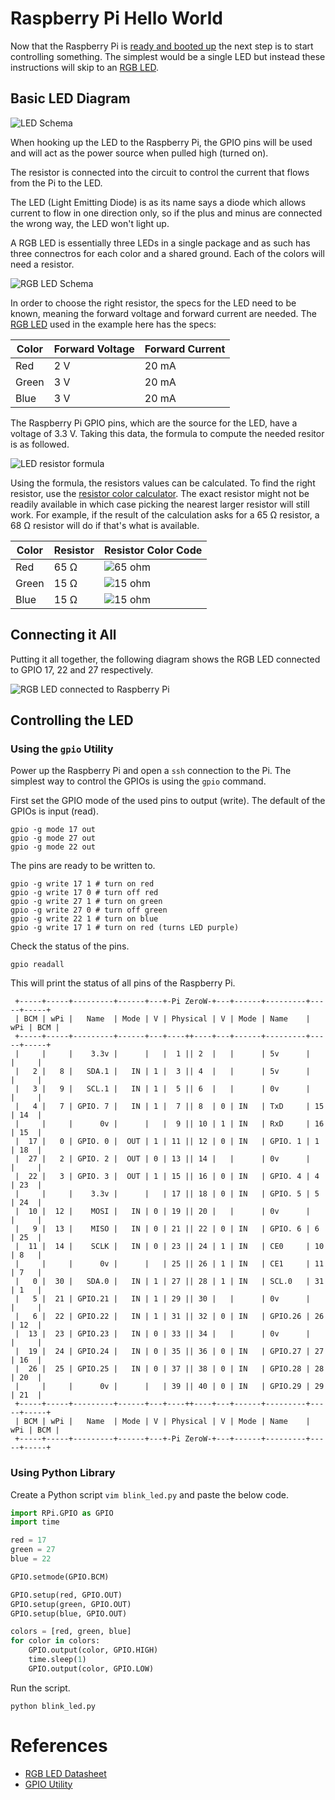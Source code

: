 # Raspberry Pi Hello World

Now that the Raspberry Pi is [ready and booted up](raspberry_pi_setup.md) the next step is to start controlling something.
The simplest would be a single LED but instead these instructions will skip to an [RGB LED](https://smile.amazon.com/gp/product/B01C19ENDM).

## Basic LED Diagram

![LED Schema](images/basic_led_diagram.svg)

When hooking up the LED to the Raspberry Pi, the GPIO pins will be used and will act as the power source when pulled high (turned on).

The resistor is connected into the circuit to control the current that flows from the Pi to the LED.

The LED (Light Emitting Diode) is as its name says a diode which allows current to flow in one direction only, so if the plus and minus are connected the wrong way, the LED won't light up.

A RGB LED is essentially three LEDs in a single package and as such has three connectros for each color and a shared ground.
Each of the colors will need a resistor.

![RGB LED Schema](images/rgb_led_diagram.svg)

In order to choose the right resistor, the specs for the LED need to be known, meaning the forward voltage and forward current are needed. The [RGB LED](https://smile.amazon.com/gp/product/B01C19ENDM) used in the example here has the specs:

| Color    | Forward Voltage    | Forward Current     |
|----------|--------------------|---------------------|
| Red      | 2 V                | 20 mA               |
| Green    | 3 V                | 20 mA               |
| Blue     | 3 V                | 20 mA               |

The Raspberry Pi GPIO pins, which are the source for the LED, have a voltage of 3.3 V. Taking this data, the formula to compute the needed resitor is as followed.

![LED resistor formula](images/led_resistor_formula.svg)

Using the formula, the resistors values can be calculated. To find the right resistor, use the [resistor color calculator](http://www.resistorguide.com/resistor-color-code-calculator/). The exact resistor might not be readily available in which case picking the nearest larger resistor will still work. For example, if the result of the calculation asks for a 65 Ω resistor, a 68 Ω resistor will do if that's what is available.

| Color   | Resistor   | Resistor Color Code   |
|---------|------------|-----------------------|
| Red     | 65 Ω       | ![65 ohm](images/65_ohm.png)   |
| Green   | 15 Ω       | ![15 ohm](images/15_ohm.png)   |
| Blue    | 15 Ω       | ![15 ohm](images/15_ohm.png)   |

## Connecting it All

Putting it all together, the following diagram shows the RGB LED connected to GPIO 17, 22 and 27 respectively.

![RGB LED connected to Raspberry Pi](images/raspberry_rgp_led_diagram.svg)

## Controlling the LED

### Using the `gpio` Utility

Power up the Raspberry Pi and open a `ssh` connection to the Pi. The simplest way to control the GPIOs is using the `gpio` command.

First set the GPIO mode of the used pins to output (write). The default of the GPIOs is input (read).

```
gpio -g mode 17 out
gpio -g mode 27 out
gpio -g mode 22 out
```

The pins are ready to be written to.

```
gpio -g write 17 1 # turn on red
gpio -g write 17 0 # turn off red
gpio -g write 27 1 # turn on green
gpio -g write 27 0 # turn off green
gpio -g write 22 1 # turn on blue
gpio -g write 17 1 # turn on red (turns LED purple)
```

Check the status of the pins.

```
gpio readall
```

This will print the status of all pins of the Raspberry Pi.

```
 +-----+-----+---------+------+---+-Pi ZeroW-+---+------+---------+-----+-----+
 | BCM | wPi |   Name  | Mode | V | Physical | V | Mode | Name    | wPi | BCM |
 +-----+-----+---------+------+---+----++----+---+------+---------+-----+-----+
 |     |     |    3.3v |      |   |  1 || 2  |   |      | 5v      |     |     |
 |   2 |   8 |   SDA.1 |   IN | 1 |  3 || 4  |   |      | 5v      |     |     |
 |   3 |   9 |   SCL.1 |   IN | 1 |  5 || 6  |   |      | 0v      |     |     |
 |   4 |   7 | GPIO. 7 |   IN | 1 |  7 || 8  | 0 | IN   | TxD     | 15  | 14  |
 |     |     |      0v |      |   |  9 || 10 | 1 | IN   | RxD     | 16  | 15  |
 |  17 |   0 | GPIO. 0 |  OUT | 1 | 11 || 12 | 0 | IN   | GPIO. 1 | 1   | 18  |
 |  27 |   2 | GPIO. 2 |  OUT | 0 | 13 || 14 |   |      | 0v      |     |     |
 |  22 |   3 | GPIO. 3 |  OUT | 1 | 15 || 16 | 0 | IN   | GPIO. 4 | 4   | 23  |
 |     |     |    3.3v |      |   | 17 || 18 | 0 | IN   | GPIO. 5 | 5   | 24  |
 |  10 |  12 |    MOSI |   IN | 0 | 19 || 20 |   |      | 0v      |     |     |
 |   9 |  13 |    MISO |   IN | 0 | 21 || 22 | 0 | IN   | GPIO. 6 | 6   | 25  |
 |  11 |  14 |    SCLK |   IN | 0 | 23 || 24 | 1 | IN   | CE0     | 10  | 8   |
 |     |     |      0v |      |   | 25 || 26 | 1 | IN   | CE1     | 11  | 7   |
 |   0 |  30 |   SDA.0 |   IN | 1 | 27 || 28 | 1 | IN   | SCL.0   | 31  | 1   |
 |   5 |  21 | GPIO.21 |   IN | 1 | 29 || 30 |   |      | 0v      |     |     |
 |   6 |  22 | GPIO.22 |   IN | 1 | 31 || 32 | 0 | IN   | GPIO.26 | 26  | 12  |
 |  13 |  23 | GPIO.23 |   IN | 0 | 33 || 34 |   |      | 0v      |     |     |
 |  19 |  24 | GPIO.24 |   IN | 0 | 35 || 36 | 0 | IN   | GPIO.27 | 27  | 16  |
 |  26 |  25 | GPIO.25 |   IN | 0 | 37 || 38 | 0 | IN   | GPIO.28 | 28  | 20  |
 |     |     |      0v |      |   | 39 || 40 | 0 | IN   | GPIO.29 | 29  | 21  |
 +-----+-----+---------+------+---+----++----+---+------+---------+-----+-----+
 | BCM | wPi |   Name  | Mode | V | Physical | V | Mode | Name    | wPi | BCM |
 +-----+-----+---------+------+---+-Pi ZeroW-+---+------+---------+-----+-----+
```

### Using Python Library

Create a Python script `vim blink_led.py` and paste the below code.

```python
import RPi.GPIO as GPIO
import time

red = 17
green = 27
blue = 22

GPIO.setmode(GPIO.BCM)

GPIO.setup(red, GPIO.OUT)
GPIO.setup(green, GPIO.OUT)
GPIO.setup(blue, GPIO.OUT)

colors = [red, green, blue]
for color in colors:
    GPIO.output(color, GPIO.HIGH)
    time.sleep(1)
    GPIO.output(color, GPIO.LOW)
```

Run the script.

```
python blink_led.py
```

# References

* [RGB LED Datasheet](https://www.sparkfun.com/datasheets/Components/YSL-R596CR3G4B5C-C10.pdf)
* [GPIO Utility](http://wiringpi.com/the-gpio-utility/)
